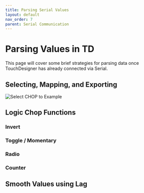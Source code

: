 ```yaml
---
title: Parsing Serial Values
layout: default
nav_order: 7
parent: Serial Communication
---
```


# Parsing Values in TD

This page will cover some brief strategies for parsing data once TouchDesigner has already connected via Serial.


## Selecting, Mapping, and Exporting

<!-- Use a ```select``` CHOP to split channels into individual CHOPs.  This will make each channel individually routable.

Next connect to one of the premade examples. From here you should be able to see some changes and explore changing values to get different effects.
![Select CHOP to Example](../imgs/select.png "Select CHOP to Example")
 -->


![Select CHOP to Example](../imgs/exportCHOP.gif "Select CHOP to Example")




## Logic Chop Functions
### Invert
### Toggle / Momentary
### Radio
### Counter

## Smooth Values using Lag